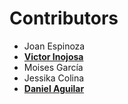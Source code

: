 # Contributors

* Joan Espinoza
* **[Victor Inojosa](https://github.com/vijoin)**
* Moises García
* Jessika Colina
* **[Daniel Aguilar](https://github.com/luisdad2002)**
